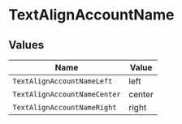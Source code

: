 # TextAlignAccountName


## Values

| Name                         | Value                        |
| ---------------------------- | ---------------------------- |
| `TextAlignAccountNameLeft`   | left                         |
| `TextAlignAccountNameCenter` | center                       |
| `TextAlignAccountNameRight`  | right                        |